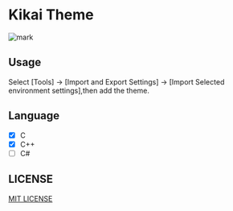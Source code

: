 # Kikai Theme

![mark](http://img.a-b.ren/img/20190127/yAwyLmDpVQbQ.png)


## Usage

Select [Tools] -> [Import and Export Settings] -> [Import Selected environment settings],then add the theme.

## Language

- [x] C
- [x] C++
- [ ] C#

## LICENSE

[MIT LICENSE](LICENSE)
